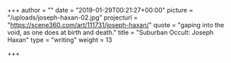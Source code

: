+++
author = ""
date = "2019-01-29T00:21:27+00:00"
picture = "/uploads/joseph-haxan-02.jpg"
projecturl = "https://scene360.com/art/111731/joseph-haxan/"
quote = "gaping into the void, as one does at birth and death."
title = "Suburban Occult: Joseph Haxan"
type = "writing"
weight = 13

+++
